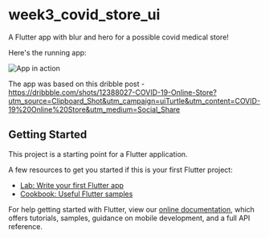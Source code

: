 # week3_covid_store_ui

A Flutter app with blur and hero for a possible covid medical store!

Here's the running app:

![App in action](https://thumbs.gfycat.com/SpitefulShadyBooby-small.gif)

The app was based on this dribble post - 
https://dribbble.com/shots/12388027-COVID-19-Online-Store?utm_source=Clipboard_Shot&utm_campaign=uiTurtle&utm_content=COVID-19%20Online%20Store&utm_medium=Social_Share

## Getting Started

This project is a starting point for a Flutter application.

A few resources to get you started if this is your first Flutter project:

- [Lab: Write your first Flutter app](https://flutter.dev/docs/get-started/codelab)
- [Cookbook: Useful Flutter samples](https://flutter.dev/docs/cookbook)

For help getting started with Flutter, view our
[online documentation](https://flutter.dev/docs), which offers tutorials,
samples, guidance on mobile development, and a full API reference.



